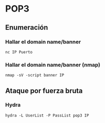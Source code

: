 # POP3

## Enumeración
### Hallar el domain name/banner 
```
nc IP Puerto 
```
### Hallar el domain name/banner (nmap)
```
nmap -sV -script banner IP
```	
## Ataque por fuerza bruta
### Hydra
```
hydra -L UserList -P PassList pop3 IP
```
